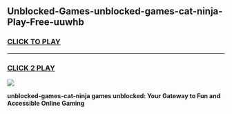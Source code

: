 
## Unblocked-Games-unblocked-games-cat-ninja-Play-Free-uuwhb
<h3>
<a href="https://premium76.site?title=unblocked-games-cat-ninja&ref=17A">CLICK TO PLAY</a></h3>
<hr>

<h3>
<a href="https://premium76.site?title=unblocked-games-cat-ninja&ref=17A">CLICK 2 PLAY</a>
  
</h3>

<a href="https://premium76.site?title=unblocked-games-cat-ninja&ref=17A"><img src="https://clearcache.store/games.png"></a>


**unblocked-games-cat-ninja games unblocked: Your Gateway to Fun and Accessible Online Gaming**
